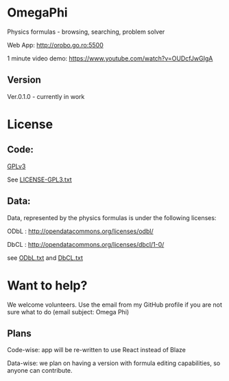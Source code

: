 OmegaPhi
=========

Physics formulas - browsing, searching, problem solver

Web App: http://orobo.go.ro:5500

1 minute video demo:
https://www.youtube.com/watch?v=OUDcfJwGIgA

Version
----

Ver.0.1.0 - currently in work

License
=========

Code:
----

[GPLv3](http://www.gnu.org/copyleft/gpl.html)

See [LICENSE-GPL3.txt](/LICENSE-GPL3.txt)


Data:
----

Data, represented by the physics formulas is under the following licenses:

ODbL : http://opendatacommons.org/licenses/odbl/

DbCL : http://opendatacommons.org/licenses/dbcl/1-0/

see [ODbL.txt](/ODbL.txt) and [DbCL.txt](/DbCL.txt)


Want to help?
=========

We welcome volunteers. Use the email from my GitHub profile if you are not sure what to do (email subject: Omega Phi)

Plans
----

Code-wise: app will be re-written to use React instead of Blaze

Data-wise: we plan on having a version with formula editing capabilities, so anyone can contribute.

